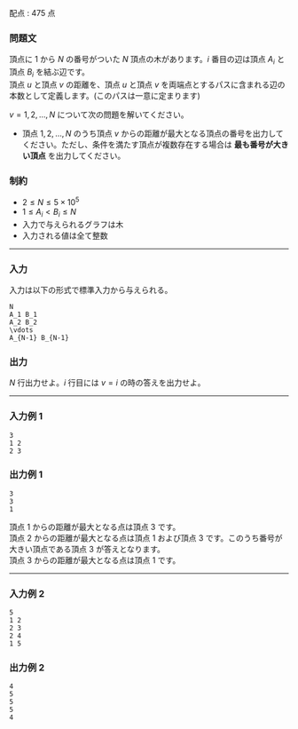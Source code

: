 配点 : $475$ 点

### 問題文

頂点に $1$ から $N$ の番号がついた $N$ 頂点の木があります。$i$ 番目の辺は頂点 $A_i$ と頂点 $B_i$ を結ぶ辺です。  
頂点 $u$ と頂点 $v$ の距離を、頂点 $u$ と頂点 $v$ を両端点とするパスに含まれる辺の本数として定義します。(このパスは一意に定まります) 

$v = 1, 2, \dots, N$ について次の問題を解いてください。

  * 頂点 $1, 2, \dots, N$ のうち頂点 $v$ からの距離が最大となる頂点の番号を出力してください。ただし、条件を満たす頂点が複数存在する場合は **最も番号が大きい頂点** を出力してください。



### 制約

  * $2 \leq N \leq 5 \times 10^5$
  * $1 \leq A_i \lt B_i \leq N$
  * 入力で与えられるグラフは木
  * 入力される値は全て整数



* * *

### 入力

入力は以下の形式で標準入力から与えられる。
    
    
    N
    A_1 B_1
    A_2 B_2
    \vdots
    A_{N-1} B_{N-1}

### 出力

$N$ 行出力せよ。$i$ 行目には $v=i$ の時の答えを出力せよ。

* * *

### 入力例 1
    
    
    3
    1 2
    2 3

### 出力例 1
    
    
    3
    3
    1

頂点 $1$ からの距離が最大となる点は頂点 $3$ です。  
頂点 $2$ からの距離が最大となる点は頂点 $1$ および頂点 $3$ です。このうち番号が大きい頂点である頂点 $3$ が答えとなります。  
頂点 $3$ からの距離が最大となる点は頂点 $1$ です。

* * *

### 入力例 2
    
    
    5
    1 2
    2 3
    2 4
    1 5

### 出力例 2
    
    
    4
    5
    5
    5
    4